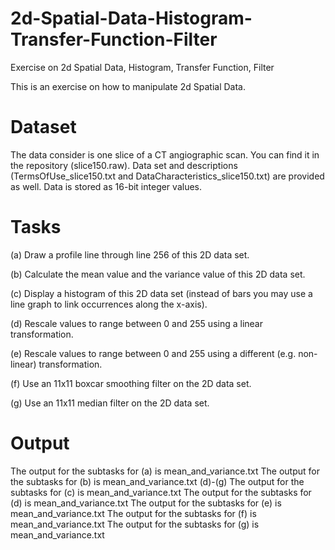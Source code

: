 # 2d-Spatial-Data-Histogram-Transfer-Function-Filter
Exercise on 2d Spatial Data, Histogram, Transfer Function, Filter

This is an exercise on how to manipulate 2d Spatial Data. 
# Dataset
The data consider is one slice of a CT angiographic scan. You can find it in the repository (slice150.raw). Data set and descriptions
(TermsOfUse_slice150.txt and DataCharacteristics_slice150.txt) are provided  as well.
Data is stored as 16-bit integer values.
# Tasks
(a) Draw a profile line through line 256 of this 2D data set.

(b) Calculate the mean value and the variance value of this 2D data set.

(c) Display a histogram of this 2D data set (instead of bars you may use a line graph to link occurrences along the x-axis).

(d) Rescale values to range between 0 and 255 using a linear transformation.

(e) Rescale values to range between 0 and 255 using a different (e.g. non-linear) transformation.

(f) Use an 11x11 boxcar smoothing filter on the 2D data set.

(g) Use an 11x11 median filter on the 2D data set.

# Output
The output for the subtasks for (a) is mean_and_variance.txt
The output for the subtasks for (b) is mean_and_variance.txt  (d)-(g) 
The output for the subtasks for (c) is mean_and_variance.txt
The output for the subtasks for (d) is mean_and_variance.txt
The output for the subtasks for (e) is mean_and_variance.txt
The output for the subtasks for (f) is mean_and_variance.txt
The output for the subtasks for (g) is mean_and_variance.txt
